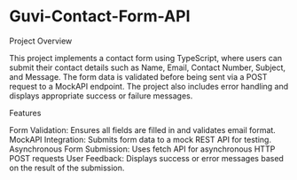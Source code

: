# Guvi-Contact-Form-API

Project Overview

This project implements a contact form using TypeScript, where users can submit their contact details such as Name, Email, Contact Number, Subject, and Message. The form data is validated before being sent via a POST request to a MockAPI endpoint. The project also includes error handling and displays appropriate success or failure messages.

Features

Form Validation: Ensures all fields are filled in and validates email format.
MockAPI Integration: Submits form data to a mock REST API for testing.
Asynchronous Form Submission: Uses fetch API for asynchronous HTTP POST requests
User Feedback: Displays success or error messages based on the result of the submission.
